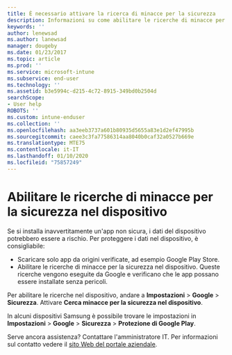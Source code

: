 ```yaml
---
title: È necessario attivare la ricerca di minacce per la sicurezza
description: Informazioni su come abilitare le ricerche di minacce per la sicurezza nel dispositivo
keywords: ''
author: lenewsad
ms.author: lanewsad
manager: dougeby
ms.date: 01/23/2017
ms.topic: article
ms.prod: ''
ms.service: microsoft-intune
ms.subservice: end-user
ms.technology: ''
ms.assetid: b3e5994c-d215-4c72-8915-349bd0b2504d
searchScope:
- User help
ROBOTS: ''
ms.custom: intune-enduser
ms.collection: ''
ms.openlocfilehash: aa3eeb3737a601b80935d5655a83e1d2ef47995b
ms.sourcegitcommit: caee3c3fa77586314aa8040b0caf32a0527b669e
ms.translationtype: MTE75
ms.contentlocale: it-IT
ms.lasthandoff: 01/10/2020
ms.locfileid: "75857249"
---
```

# <a name="enable-security-threat-scans-on-your-device"></a>Abilitare le ricerche di minacce per la sicurezza nel dispositivo 
Se si installa inavvertitamente un'app non sicura, i dati del dispositivo potrebbero essere a rischio. Per proteggere i dati nel dispositivo, è consigliabile: 

* Scaricare solo app da origini verificate, ad esempio Google Play Store.  
* Abilitare le ricerche di minacce per la sicurezza nel dispositivo. Queste ricerche vengono eseguite da Google e verificano che le app possano essere installate senza pericoli.  

Per abilitare le ricerche nel dispositivo, andare a **Impostazioni** > **Google** > **Sicurezza**. Attivare **Cerca minacce per la sicurezza nel dispositivo**.  

In alcuni dispositivi Samsung è possibile trovare le impostazioni in **Impostazioni** > **Google** > **Sicurezza** > **Protezione di Google Play**.

Serve ancora assistenza? Contattare l'amministratore IT. Per informazioni sul contatto vedere il [sito Web del portale aziendale](https://go.microsoft.com/fwlink/?linkid=2010980). 

